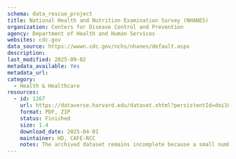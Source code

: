 ```yaml
---
schema: data_rescue_project 
title: National Health and Nutrition Examination Survey (NHANES)
organization: Centers for Disease Control and Prevention
agency: Department of Health and Human Services
websites: cdc.gov
data_source: https://wwwn.cdc.gov/nchs/nhanes/default.aspx
description: 
last_modified: 2025-09-02
metadata_available: Yes
metadata_url: 
category:
  - Health & Healthcare 
resources:
  - id: 1267
    url: https://dataverse.harvard.edu/dataset.xhtml?persistentId=doi10.7910/DVN/WYIIQ1
    format: PDF, ZIP
    status: Finished
    size: 1.4
    download_date: 2025-04-01
    maintainer: HD, CAFE-RCC
    notes: The archived dataset remains incomplete because a small number of very large data files/sets exceeded my local storage capacity. Please see README file for more information (linked here and also in the ZIP).
---
```

